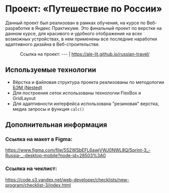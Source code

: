 # Проект: «Путешествие по России»

Данный проект был реализован в рамках обучения, на курсе по Веб-разработке в Яндекс Практикуме. Это финальный проект по верстке на данном курсе, для красивого и удобного отображения на всех возможных устройствах, в нем применены все последние наработки адаптивного дизайна в Веб-строительстве.

<div align="center">

Ссылка на проект:
--- |
https://ale-lit.github.io/russian-travel/

</div>

## Используемые технологии

* Вёрстка и файловая структура проекта реализованы по методологии [БЭМ (Nested)](https://ru.bem.info/methodology/filestructure/#nested)
* Для построения сеток использованы технологии FlexBox и GridLayout
* Для адаптивности интерфейса использована "резиновая" верстка, медиа запросы и функция `calc()`

## Дополнительная информация

### Ссылка на макет в Figma:
https://www.figma.com/file/5S2WSbEFL6awjVWJ0NWL8Q/Sprint-3_-Russia-_-desktop-mobile?node-id=28503%3A0

### Ссылка на чеклист:
https://code.s3.yandex.net/web-developer/checklists/new-program/checklist-3/index.html